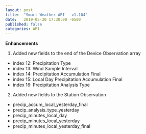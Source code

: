 ```yaml
---
layout: post
title:  "Smart Weather API - v1.104"
date:   2019-05-30 17:30:00 -0500
published: false
categories: API
---
```


**Enhancements**
1. Added new fields to the end of the Device Observation array
- index 12: Precipitation Type
- index 13: Wind Sample Interval
- index 14: Precipitation Accumulation Final
- index 15: Local Day Precipitation Accumulation Final
- index 16: Precipitation Analysis Type

2. Added new fields to the Station Observation
- precip_accum_local_yesterday_final
- precip_analysis_type_yesterday
- precip_minutes_local_day
- precip_minutes_local_yesterday
- precip_minutes_local_yesterday_final
